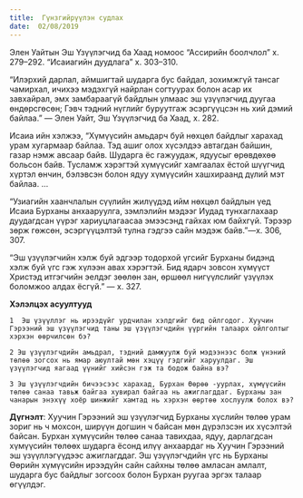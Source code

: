 ```yaml
---
title:  Гүнзгийрүүлэн судлах
date:  02/08/2019
---
```


Элен Уайтын Эш Үзүүлэгчид ба Хаад номоос “Ассирийн боолчлол” х. 279–292. “Исаиагийн дуудлага” х. 303–310.

“Илэрхий дарлал, аймшигтай шударга бус байдал, зохимжгүй тансаг чамирхал, ичихээ мэдэхгүй найрлан согтуурах болон асар их завхайрал, эмх замбараагүй байдлын улмаас эш үзүүлэгчид дуугаа өндөрсгөсөн; Гэвч тэдний нүглийг буруутгаж эсэргүүцсэн нь хий дэмий байлаа.” — Элен Уайт, Эш Үзүүлэгчид ба Хаад, х. 282.

Исаиа ийн хэлжээ, “Хүмүүсийн амьдарч буй нөхцөл байдлыг харахад урам хугармаар байлаа. Тэд ашиг олох хүсэлдээ автагдан байшин, газар нэмж авсаар байв. Шударга ёс гажуудаж, ядуусыг өрөвдөхөө больсон байв. Тусламж хэрэгтэй хүмүүсийг хамгаалах ёстой шүүгчид хүртэл өнчин, бэлэвсэн болон ядуу хүмүүсийн хашхираанд дүлий мэт байлаа. ...

“Узиагийн хаанчлалын сүүлийн жилүүдэд ийм нөхцөл байдлын үед Исаиа Бурханы анхааруулга, зэмлэлийн мэдээг Иудад тунхаглахаар дуудагдсан үүрэг хариуцлагаасаа эмээсэнд гайхах юм байхгүй. Тэрээр зөрж гөжсөн, эсэргүүцэлтэй тулна гэдгээ сайн мэдэж байв.”—х. 306, 307.

“Эш үзүүлэгчийн хэлж буй эдгээр тодорхой үгсийг Бурханы бидэнд хэлж буй үгс гэж хүлээн авах хэрэгтэй. Бид ядарч зовсон хүмүүст Христэд итгэгчийн эелдэг зөөлөн зан, өршөөл нигүүлслийг үзүүлэх боломжоо алдах ёсгүй.” — х. 327.

**Хэлэлцэх асуултууд**

`1  Эш үзүүллэг нь ирээдүйг урдчилан хэлдгийг бид ойлгодог. Хуучин Гэрээний эш үзүүлэгчид таны эш үзүүлэгчдийн үүргийн талаарх ойлголтыг хэрхэн өөрчилсөн бэ?`

`2 Эш үзүүлэгчдийн амьдрал, тэдний дамжуулж буй мэдээнээс болж үнэний төлөө зогсох нь ямар аюултай мөн хэцүү гэдгийг харуулдаг. Эш үзүүлэгчид яагаад үүнийг хийсэн гэж та бодож байна вэ?`

`3 Эш үзүүлэгчдийн бичээсээс харахад, Бурхан Өөрөө -уурлах, хүмүүсийн төлөө санаа тавьж байгаа хувирал байгаа нь ажиглагддаг. Бурханы зан чанарын энэхүү хоёр шинжийг хамтад нь хэрхэн өөртөө хослуулж болох вэ?`

**Дүгнэлт**: Хуучин Гэрээний эш үзүүлэгчид Бурханы хүслийн төлөө урам зориг нь ч мохсон, ширүүн догшин ч байсан мөн дүрэлзсэн их хүсэлтэй байсан. Бурхан хүмүүсийн төлөө санаа тавихдаа, ядуу, дарлагдсан хүмүүсийн төлөөх шударга ёсонд илүү анхаардаг нь Хуучин Гэрээний эш үзүүллэгүүдээс ажиглагддаг. Эш үзүүлэгчдийн үгс нь Бурханы Өөрийн хүмүүсийн ирээдүйн сайн сайхны төлөө амласан амлалт, шударга бус байдлыг зогсоох болон Бурхан руугаа эргэх талаар өгүүлдэг.